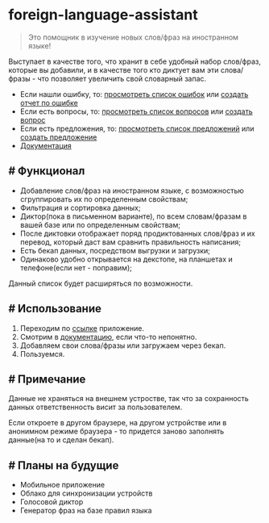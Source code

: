 [app]: https://manushovrodion.github.io/foreign-language-assistant/
[wiki]: https://manushovrodion.github.io/foreign-language-assistant/
[issues_type_question]: https://github.com/ManushovRodion/foreign-language-assistant/issues?q=label%3Aquestion+
[issues_type_bug]: https://github.com/ManushovRodion/foreign-language-assistant/labels/bug
[issues_type_suggestion]: https://github.com/ManushovRodion/foreign-language-assistant/issues?q=label%3Asuggestion+
[form_by_client_template_bug]: https://github.com/ManushovRodion/foreign-language-assistant/issues/new?assignees=&labels=client%2Cbug&template=client_bug_report.yml
[form_by_client_template_suggestion]: https://github.com/ManushovRodion/foreign-language-assistant/issues/new?assignees=&labels=client%2Csuggestion&template=client_suggestion.yml
[form_by_client_template_question]: https://github.com/ManushovRodion/foreign-language-assistant/issues/new?assignees=&labels=client%2Cquestion&template=client_question.yml

# foreign-language-assistant

> Это помощник в изучение новых слов/фраз на иностранном языке!

Выступает в качестве того, что хранит в себе удобный набор слов/фраз, которые вы добавили, и в качестве того кто диктует вам эти слова/фразы - что позволяет увеличить свой словарный запас.

- Если нашли ошибку, то: [просмотреть список ошибок][issues_type_bug] или [создать отчет по ошибке][form_by_client_template_bug]
- Если есть вопросы, то: [просмотреть список вопросов][issues_type_question] или [создать вопрос][form_by_client_template_question]
- Если есть предложения, то: [просмотреть список предложений][issues_type_suggestion] или [создать предложение][form_by_client_template_suggestion]
- [Документация][wiki]

## # Функционал

- Добавление слов/фраз на иностранном языке, с возможностью сгруппировать их по определенным свойствам;
- Фильтрация и сортировка данных;
- Диктор(пока в письменном варианте), по всем словам/фразам в вашей базе или по определенным свойствам;
- После диктовки отображает поряд продиктованных слов/фраз и их перевод, который даст вам сравнить правильность написания;
- Есть бекап данных, посредством выгрузки и загрузки;
- Одинаково удобно открывается на декстопе, на планшетах и телефоне(если нет - поправим);

Данный список будет расширяться по возможности.

## # Использование

1. Переходим по [ссылке][app] приложение.
2. Смотрим в [документацию][wiki], если что-то непонятно.
3. Добавляем свои слова/фразы или загружаем через бекап.
4. Пользуемся.

## # Примечание

Данные не храняться на внешнем устростве, так что за сохранность данных ответственность висит за пользователем.

Если откроете в другом браузере, на другом устройстве или в анонимном режиме браузера - то придется заново заполнять данные(на то и сделан бекап).

## # Планы на будущие

- Мобильное приложение
- Облако для синхронизации устройств
- Голосовой диктор
- Генератор фраз на базе правил языка
